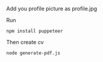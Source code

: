 Add you profile picture as profile.jpg

Run 

    npm install puppeteer

Then create cv 

    node generate-pdf.js
